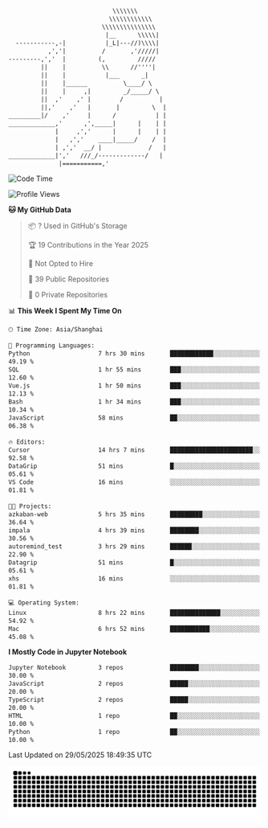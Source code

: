 ```
                             \\\\\\\
                            \\\\\\\\\\\\
                          \\\\\\\\\\\\\\\
                           |__      \\\\\|
  -----------,-|           |_L|---//)\\\\|
           ,','|          /       ,'/////|
---------,','  |         (,         /////
         ||    |          \\      //''''|
         ||    |           |___      _|
         ||    |______          \____/ \
         ||    |     ,|         _/_____/ \
         ||  ,'    ,' |        /          |
         ||,'    ,'   |       |         \  |
_________|/    ,'     |      /           | |
_____________,'      ,',_____|      |    | |
             |     ,','      |      |    | |
             |   ,','    ____|_____/    /  |
             | ,','  __/ |             /   |
_____________|','   ///_/-------------/   |
              |===========,'
```

<!--START_SECTION:waka-->
![Code Time](http://img.shields.io/badge/Code%20Time-18%20hrs%2052%20mins-blue)

![Profile Views](http://img.shields.io/badge/Profile%20Views-97-blue)

**🐱 My GitHub Data** 

> 📦 ? Used in GitHub's Storage 
 > 
> 🏆 19 Contributions in the Year 2025
 > 
> 🚫 Not Opted to Hire
 > 
> 📜 39 Public Repositories 
 > 
> 🔑 0 Private Repositories 
 > 
📊 **This Week I Spent My Time On** 

```text
🕑︎ Time Zone: Asia/Shanghai

💬 Programming Languages: 
Python                   7 hrs 30 mins       ████████████░░░░░░░░░░░░░   49.19 % 
SQL                      1 hr 55 mins        ███░░░░░░░░░░░░░░░░░░░░░░   12.60 % 
Vue.js                   1 hr 50 mins        ███░░░░░░░░░░░░░░░░░░░░░░   12.13 % 
Bash                     1 hr 34 mins        ███░░░░░░░░░░░░░░░░░░░░░░   10.34 % 
JavaScript               58 mins             ██░░░░░░░░░░░░░░░░░░░░░░░   06.38 % 

🔥 Editors: 
Cursor                   14 hrs 7 mins       ███████████████████████░░   92.58 % 
DataGrip                 51 mins             █░░░░░░░░░░░░░░░░░░░░░░░░   05.61 % 
VS Code                  16 mins             ░░░░░░░░░░░░░░░░░░░░░░░░░   01.81 % 

🐱‍💻 Projects: 
azkaban-web              5 hrs 35 mins       █████████░░░░░░░░░░░░░░░░   36.64 % 
impala                   4 hrs 39 mins       ████████░░░░░░░░░░░░░░░░░   30.56 % 
autoremind_test          3 hrs 29 mins       ██████░░░░░░░░░░░░░░░░░░░   22.90 % 
Datagrip                 51 mins             █░░░░░░░░░░░░░░░░░░░░░░░░   05.61 % 
xhs                      16 mins             ░░░░░░░░░░░░░░░░░░░░░░░░░   01.81 % 

💻 Operating System: 
Linux                    8 hrs 22 mins       ██████████████░░░░░░░░░░░   54.92 % 
Mac                      6 hrs 52 mins       ███████████░░░░░░░░░░░░░░   45.08 % 
```

**I Mostly Code in Jupyter Notebook** 

```text
Jupyter Notebook         3 repos             ████████░░░░░░░░░░░░░░░░░   30.00 % 
JavaScript               2 repos             █████░░░░░░░░░░░░░░░░░░░░   20.00 % 
TypeScript               2 repos             █████░░░░░░░░░░░░░░░░░░░░   20.00 % 
HTML                     1 repo              ██░░░░░░░░░░░░░░░░░░░░░░░   10.00 % 
Python                   1 repo              ██░░░░░░░░░░░░░░░░░░░░░░░   10.00 % 
```




 Last Updated on 29/05/2025 18:49:35 UTC
<!--END_SECTION:waka-->

<picture>
  <source media="(prefers-color-scheme: dark)" srcset="https://raw.githubusercontent.com/yuemanly/yuemanly/output/github-contribution-grid-snake-dark.svg" />
  <source media="(prefers-color-scheme: light)" srcset="https://raw.githubusercontent.com/yuemanly/yuemanly/output/github-contribution-grid-snake.svg" />
  <img alt="github-snake" src="https://raw.githubusercontent.com/yuemanly/yuemanly/output/github-contribution-grid-snake.svg" />
</picture>
<!--
**yuemanly/yuemanly** is a ✨ _special_ ✨ repository because its `README.md` (this file) appears on your GitHub profile.

Here are some ideas to get you started:

- 🔭 I’m currently working on ...
- 🌱 I’m currently learning ...
- 👯 I’m looking to collaborate on ...
- 🤔 I’m looking for help with ...
- 💬 Ask me about ...
- 📫 How to reach me: ...
- 😄 Pronouns: ...
- ⚡ Fun fact: ...
-->

